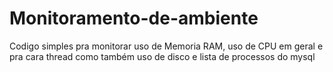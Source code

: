# Monitoramento-de-ambiente
Codigo simples pra monitorar uso de Memoria RAM, uso de CPU em geral e pra cara thread como também uso de disco e lista de processos do mysql
